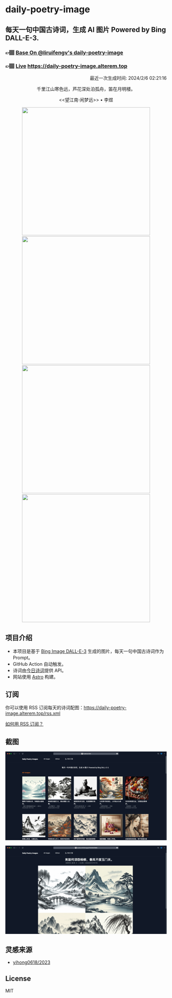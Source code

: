 
# daily-poetry-image

## 每天一句中国古诗词，生成 AI 图片 Powered by Bing DALL-E-3.

### 👉🏽 [Base On @liruifengv's daily-poetry-image](https://github.com/liruifengv/daily-poetry-image)

### 👉🏽 [Live](https://daily-poetry-image.alterem.top/) https://daily-poetry-image.alterem.top

<p align="right">
  最近一次生成时间: 2024/2/6 02:21:16
</p>
<p align="center">
千里江山寒色远，芦花深处泊孤舟，笛在月明楼。
</p>
<p align="center">
<<望江南·闲梦远>> • 李煜
</p>
<p align="center">
<img src="https://tse1.mm.bing.net/th/id/OIG1.W23c3QF0jpWyZ0fK.hO9" height="400" width="400" />
<img src="https://tse4.mm.bing.net/th/id/OIG1.ariQotorNbOsH2b4Le8A" height="400" width="400" />
<img src="https://tse3.mm.bing.net/th/id/OIG1.w79AyJyADynvFTNpP8uk" height="400" width="400" />
<img src="https://tse2.mm.bing.net/th/id/OIG1.tm3elzmL0nMxOcMI5T1z" height="400" width="400" />
</p>

## 项目介绍

-   本项目是基于 [Bing Image DALL-E-3](https://www.bing.com/images/create) 生成的图片，每天一句中国古诗词作为 Prompt。
-   GitHub Action 自动触发。
-   诗词由[今日诗词](https://www.jinrishici.com/)提供 API。
-   网站使用 [Astro](https://astro.build) 构建。

## 订阅

你可以使用 RSS 订阅每天的诗词配图：https://daily-poetry-image.alterem.top/rss.xml

[如何用 RSS 订阅？](https://zhuanlan.zhihu.com/p/55026716)

## 截图

![图片列表](./screenshots/Snipaste_2023-12-28_21-00-26.png)

![图片详情](./screenshots/Snipaste_2023-12-28_21-00-53.png)

## 灵感来源

-   [yihong0618/2023](https://github.com/yihong0618/2023)

## License

MIT
